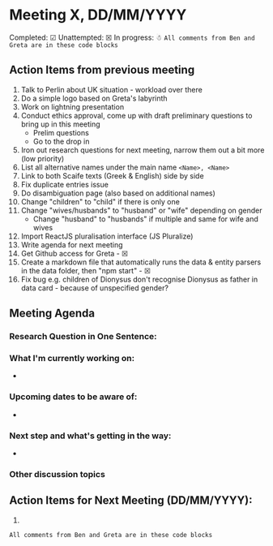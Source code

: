 # Meeting X, DD/MM/YYYY

Completed: &#9745;
Unattempted: &#9746;
In progress: &#9731;
``` All comments from Ben and Greta are in these code blocks ```

## Action Items from previous meeting
1. Talk to Perlin about UK situation - workload over there
2. Do a simple logo based on Greta's labyrinth
3. Work on lightning presentation
4. Conduct ethics approval, come up with draft preliminary questions to bring up in this meeting
    * Prelim questions
    * Go to the drop in
5. Iron out research questions for next meeting, narrow them out a bit more (low priority)
6. List all alternative names under the main name
``` <Name>, <Name> ```
7. Link to both Scaife texts (Greek & English) side by side
8. Fix duplicate entries issue
9. Do disambiguation page (also based on additional names)
10. Change "children" to "child" if there is only one
11. Change "wives/husbands" to "husband" or "wife" depending on gender
    * Change "husband" to "husbands" if multiple and same for wife and wives
12. Import ReactJS pluralisation interface  (JS Pluralize)
13. Write agenda for next meeting
14. Get Github access for Greta - &#9746;
15. Create a markdown file that automatically runs the data & entity parsers in the data folder, then "npm start" - &#9746;
16. Fix bug e.g. children of Dionysus don't recognise Dionysus as father in data card - because of unspecified gender?

## Meeting Agenda

### Research Question in One Sentence:

### What I'm currently working on:
*

### Upcoming dates to be aware of:
*

### Next step and what's getting in the way:
*

### Other discussion topics


## Action Items for Next Meeting (DD/MM/YYYY):
1. 



``` All comments from Ben and Greta are in these code blocks ```
